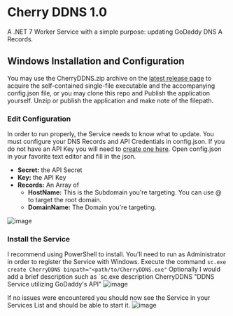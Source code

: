 # Cherry DDNS 1.0
A .NET 7 Worker Service with a simple purpose: updating GoDaddy DNS A Records.

## Windows Installation and Configuration
You may use the CherryDDNS.zip archive on the [latest release page](https://github.com/jingounchained/CherryDDNS/releases/latest) to acquire the self-contained single-file executable and the accompanying config.json file, or you may clone this repo and Publish the application yourself. Unzip or publish the application and make note of the filepath. 

### Edit Configuration
In order to run properly, the Service needs to know what to update. You must configure your DNS Records and API Credentials in config.json. If you do not have an API Key you will need to [create one here](https://developer.godaddy.com/keys). 
Open config.json in your favorite text editor and fill in the json.
- **Secret:** the API Secret  
- **Key:** the API Key  
- **Records:** An Array of  
   * **HostName:** This is the Subdomain you're targeting. You can use @ to target the root domain.  
   *  **DomainName:** The Domain you're targeting.  
   
![image](https://user-images.githubusercontent.com/32217493/234913815-22edb4d3-8761-4fa0-9a1c-ab5efce1cfcd.png)

### Install the Service
I recommend using PowerShell to install. You'll need to run as Administrator in order to register the Service with Windows.
Execute the command `sc.exe create CherryDDNS binpath="<path/to/CherryDDNS.exe"`
Optionally I would add a brief description such as `sc.exe description CherryDDNS "DDNS Service utilizing GoDaddy's API"
![image](https://user-images.githubusercontent.com/32217493/234915789-18a9c7fd-5674-43a2-9a56-edb55494f6b2.png)

If no issues were encountered you should now see the Service in your Services List and should be able to start it.
![image](https://user-images.githubusercontent.com/32217493/234916599-93cb248b-90c9-49c5-a5a9-b42405c7ccb2.png)
